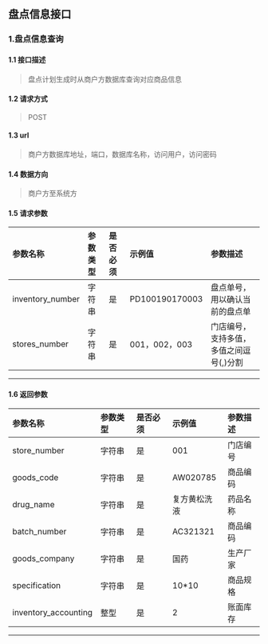 ## 盘点信息接口
### 1.盘点信息查询
#### 1.1 接口描述
> 盘点计划生成时从商户方数据库查询对应商品信息
#### 1.2 请求方式
> POST
#### 1.3 url
> 商户方数据库地址，端口，数据库名称，访问用户，访问密码
#### 1.4 数据方向
> 商户方至系统方
#### 1.5 请求参数
| 参数名称 | 参数类型 | 是否必须 | 示例值 | 参数描述  |
| :---         |     :---      |     :--- | :--- | :--- |
| inventory_number   | 字符串     | 是    | PD100190170003    | 盘点单号，用以确认当前的盘点单 |
| stores_number   | 字符串    | 是    | 001，002，003    | 门店编号，支持多值，多值之间逗号(,)分割 |
--------------------- 
#### 1.6 返回参数
| 参数名称 | 参数类型 | 是否必须 | 示例值 | 参数描述  |
| :---         |     :---      |     :--- | :--- | :--- |
| store_number   | 字符串     | 是    | 001    | 门店编号 |
| goods_code   | 字符串    | 是    | AW020785    | 商品编码 |
| drug_name   | 字符串    | 是    | 复方黄松洗液    | 药品名称 |
| batch_number   | 字符串    | 是    |   AC321321  | 商品编码 |
| goods_company   | 字符串     | 是    | 国药   | 生产厂家 |
| specification   | 字符串    | 是    |   10*10  | 商品规格 |
| inventory_accounting   | 整型    | 是    |   2  | 账面库存 |
--------------------- 


